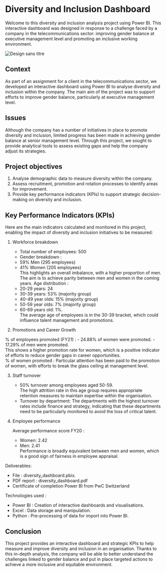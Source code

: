 #  Diversity and Inclusion Dashboard 

Welcome to this diversity and inclusion analysis project using Power BI. This interactive dashboard was designed in response to a challenge faced by a company in the telecommunications sector: improving gender balance at executive management level and promoting an inclusive working environment.

![Design sans titre](https://github.com/user-attachments/assets/526828f9-962c-44ff-b656-320cd8f41711)



<h2> Context </h2>

As part of an assignment for a client in the telecommunications sector, we developed an interactive dashboard using Power BI to analyse diversity and inclusion within the company. The main aim of the project was to support efforts to improve gender balance, particularly at executive management level.

<h2> Issues </h2>

Although the company has a number of initiatives in place to promote diversity and inclusion, limited progress has been made in achieving gender balance at senior management level. Through this project, we sought to provide analytical tools to assess existing gaps and help the company adjust its strategies.

<h2> Project objectives </h2>

1.	Analyse demographic data to measure diversity within the company.
2.	Assess recruitment, promotion and rotation processes to identify areas for improvement.
3.	Provide key performance indicators (KPIs) to support strategic decision-making on diversity and inclusion.

 
<h2> Key Performance Indicators (KPIs) </h2>

Here are the main indicators calculated and monitored in this project, enabling the impact of diversity and inclusion initiatives to be measured:

1. Workforce breakdown

	- Total number of employees: 500
	- Gender breakdown :
	- 59% Men (295 employees)
	- 41% Women (205 employees) </br>
This highlights an overall imbalance, with a higher proportion of men. The aim is to achieve parity between men and women in the coming years.
 Age distribution :
	- 20-29 years: 24
	- 30-39 years: 53% (majority group)
	- 40-49 year olds: 15% (majority group)
	- 50-59 year olds: 7% (majority group)
	- 60-69 years old: 1%. </br>
The average age of employees is in the 30-39 bracket, which could influence talent management and promotions.

2. Promotions and Career Growth

% of employees promoted (FY21) :
	- 24.88% of women were promoted.
	- 17.29% of men were promoted. </br>
This shows a higher promotion rate for women, which is a positive indicator of efforts to reduce gender gaps in career opportunities. </br>
% of women promoted : Particular attention has been paid to the promotion of women, with efforts to break the glass ceiling at management level.


3.  Staff turnover
	- 50% turnover among employees aged 50-59.</br>
The high attrition rate in this age group requires appropriate retention measures to maintain expertise within the organisation. 
	- Turnover by department: The departments with the highest turnover rates include finance and strategy, indicating that these departments need to be particularly monitored to avoid the loss of critical talent.

4. Employee performance

	Average performance score FY20 :
	- Women: 2.42
	- Men: 2.41 </br>
Performance is broadly equivalent between men and women, which is a good sign of fairness in employee appraisal.

Deliverables:
 
- File : diversity_dashboard.pbix.
- PDF report : diversity_dashboard.pdf
- Certificate of completion Power BI from PwC Switzerland

Technologies used :

 - Power BI : Creation of interactive dashboards and visualisations.
 - Excel : Data storage and manipulation.
 - Python : Pre-processing of data for import into Power BI.

<h2>  Conclusion </h2>

This project provides an interactive dashboard and strategic KPIs to help measure and improve diversity and inclusion in an organisation. Thanks to this in-depth analysis, the company will be able to better understand the challenges linked to gender balance and put in place targeted actions to achieve a more inclusive and equitable environment.


